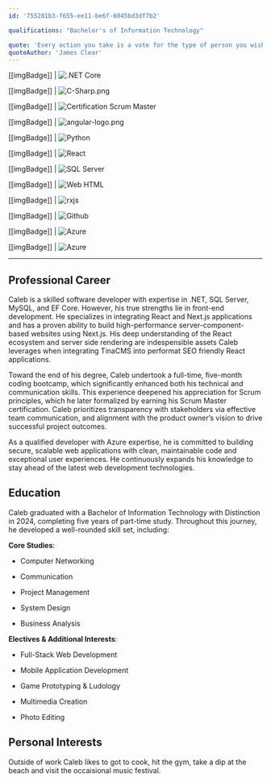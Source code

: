 ```yaml
---
id: '755281b3-f655-ee11-be6f-6045bd3df7b2'

qualifications: "Bachelor's of Information Technology"

quote: 'Every action you take is a vote for the type of person you wish to become'
quoteAuthor: 'James Clear'
---
```


[[imgBadge]]
| ![.NET Core](../badges/Developer-dotnet-core.png)

[[imgBadge]]
| ![C-Sharp.png](../badges/Developer-c-sharp.png)

[[imgBadge]]
| ![Certification Scrum Master](../badges/Certification-scrumalliance-master.png)

[[imgBadge]]
| ![angular-logo.png](../badges/Developer-c-plusplus.png)

[[imgBadge]]
| ![Python](../badges/Developer-python.png)

[[imgBadge]]
| ![React](../badges/Developer-react.png)

[[imgBadge]]
| ![SQL Server](../badges/Developer-sql-server.png)

[[imgBadge]]
| ![Web HTML](../badges/Designer-web-html5.png)

[[imgBadge]]
| ![rxjs](../badges/Developer-rxjs.png)

[[imgBadge]]
| ![Github](../badges/Developer-github.png)

[[imgBadge]]
| ![Azure](../badges/Certification-microsoft-azure-fundamentals.png)

[[imgBadge]]
| ![Azure](../badges/Certification-microsoft-azure-ai-engineer-associate.png)

---

## Professional Career

Caleb is a skilled software developer with expertise in .NET, SQL Server, MySQL, and EF Core. However, his true strengths lie in front-end development. He specializes in integrating React and Next.js applications and has a proven ability to build high-performance server-component-based websites using Next.js. His deep understanding of the React ecosystem and server side rendering are indespensible assets Caleb leverages when integrating TinaCMS into performat SEO friendly React applications.

Toward the end of his degree, Caleb undertook a full-time, five-month coding bootcamp, which significantly enhanced both his technical and communication skills. This experience deepened his appreciation for Scrum principles, which he later formalized by earning his Scrum Master certification. Caleb prioritizes transparency with stakeholders via effective team communication, and alignment with the product owner’s vision to drive successful project outcomes.

As a qualified developer with Azure expertise, he is committed to building secure, scalable web applications with clean, maintainable code and exceptional user experiences. He continuously expands his knowledge to stay ahead of the latest web development technologies.

## Education

Caleb graduated with a Bachelor of Information Technology with Distinction in 2024, completing five years of part-time study. Throughout this journey, he developed a well-rounded skill set, including:

**Core Studies**:

- Computer Networking

- Communication

- Project Management

- System Design

- Business Analysis

**Electives & Additional Interests**:

- Full-Stack Web Development

- Mobile Application Development

- Game Prototyping & Ludology

- Multimedia Creation

- Photo Editing

## Personal Interests

Outside of work Caleb likes to got to cook, hit the gym, take a dip at the beach and visit the occaisional music festival.
